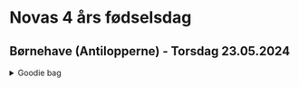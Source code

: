 # Novas 4 års fødselsdag

## Børnehave (Antilopperne) - Torsdag 23.05.2024  
<details>
  <summary>Goodie bag</summary>
  
  - 1 pk rosin
  - 1 slikkepind
  - 1 kiks (mini cream kiks fra Bilka)
  - Nogle popcorn
  - Nogle chips
  - 1 pk Maoam
  - Pop-it ring
</details>  
